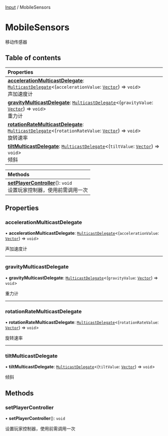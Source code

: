[Input](../groups/Core.Input.md) / MobileSensors

# MobileSensors <Badge type="tip" text="Class" /> <Score text="MobileSensors" />

移动传感器

## Table of contents

| Properties |
| :-----|
| **[accelerationMulticastDelegate](mw.MobileSensors.md#accelerationmulticastdelegate)**: [`MulticastDelegate`](mw.MulticastDelegate.md)<(`accelerationValue`: [`Vector`](mw.Vector.md)) => `void`\> <br> 声加速度计|
| **[gravityMulticastDelegate](mw.MobileSensors.md#gravitymulticastdelegate)**: [`MulticastDelegate`](mw.MulticastDelegate.md)<(`gravityValue`: [`Vector`](mw.Vector.md)) => `void`\> <br> 重力计|
| **[rotationRateMulticastDelegate](mw.MobileSensors.md#rotationratemulticastdelegate)**: [`MulticastDelegate`](mw.MulticastDelegate.md)<(`rotationRateValue`: [`Vector`](mw.Vector.md)) => `void`\> <br> 旋转速率|
| **[tiltMulticastDelegate](mw.MobileSensors.md#tiltmulticastdelegate)**: [`MulticastDelegate`](mw.MulticastDelegate.md)<(`tiltValue`: [`Vector`](mw.Vector.md)) => `void`\> <br> 倾斜|

| Methods |
| :-----|
| **[setPlayerController](mw.MobileSensors.md#setplayercontroller)**(): `void` <br> 设置玩家控制器，使用前需调用一次|

## Properties

### accelerationMulticastDelegate <Score text="accelerationMulticastDelegate" /> 

• **accelerationMulticastDelegate**: [`MulticastDelegate`](mw.MulticastDelegate.md)<(`accelerationValue`: [`Vector`](mw.Vector.md)) => `void`\>

声加速度计

___

### gravityMulticastDelegate <Score text="gravityMulticastDelegate" /> 

• **gravityMulticastDelegate**: [`MulticastDelegate`](mw.MulticastDelegate.md)<(`gravityValue`: [`Vector`](mw.Vector.md)) => `void`\>

重力计

___

### rotationRateMulticastDelegate <Score text="rotationRateMulticastDelegate" /> 

• **rotationRateMulticastDelegate**: [`MulticastDelegate`](mw.MulticastDelegate.md)<(`rotationRateValue`: [`Vector`](mw.Vector.md)) => `void`\>

旋转速率

___

### tiltMulticastDelegate <Score text="tiltMulticastDelegate" /> 

• **tiltMulticastDelegate**: [`MulticastDelegate`](mw.MulticastDelegate.md)<(`tiltValue`: [`Vector`](mw.Vector.md)) => `void`\>

倾斜

## Methods

### setPlayerController <Score text="setPlayerController" /> 

• **setPlayerController**(): `void` <Badge type="tip" text="client" />

设置玩家控制器，使用前需调用一次


